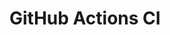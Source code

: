# GitHub Actions CI
































































































































































































































































































































































































































































































































































































































































































































































































































































































































































































































































































































































































































































































































































































































































































































































































































































































































































































































































































































